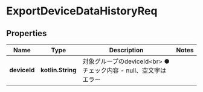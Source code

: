 
# ExportDeviceDataHistoryReq

## Properties
Name | Type | Description | Notes
------------ | ------------- | ------------- | -------------
**deviceId** | **kotlin.String** | 対象グループのdeviceId&lt;br&gt; ●チェック内容   - null、空文字はエラー | 



